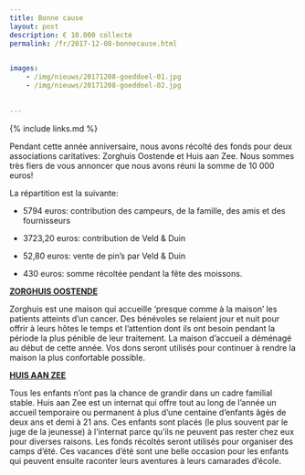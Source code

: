 ```yaml
---
title: Bonne cause
layout: post
description: € 10.000 collecté
permalink: /fr/2017-12-08-bonnecause.html

    
images: 
    - /img/nieuws/20171208-goeddoel-01.jpg
    - /img/nieuws/20171208-goeddoel-02.jpg
    
    
---
```


{% include links.md %}

Pendant cette année anniversaire, nous avons récolté des fonds pour deux associations caritatives: Zorghuis Oostende et Huis aan Zee. Nous sommes très fiers de vous annoncer que nous avons réuni la somme de 10 000 euros!

La répartition est la suivante:

- 5794 euros: contribution des campeurs, de la famille, des amis et des fournisseurs

- 3723,20 euros: contribution de Veld & Duin

- 52,80 euros: vente de pin’s par Veld & Duin

- 430 euros: somme récoltée pendant la fête des moissons.


**[ZORGHUIS OOSTENDE](http://www.zorghuisoostende.be/)**

Zorghuis est une maison qui accueille ‘presque comme à la maison’ les patients atteints d’un cancer. Des bénévoles se relaient jour et nuit pour offrir à leurs hôtes le temps et l’attention dont ils ont besoin pendant la période la plus pénible de leur traitement.
La maison d’accueil a déménagé au début de cette année. Vos dons seront utilisés pour continuer à rendre la maison la plus confortable possible.

**[HUIS AAN ZEE](http://www.devloedlijn.be/huisaanzee)**

Tous les enfants n’ont pas la chance de grandir dans un cadre familial stable. 
Huis aan Zee est un internat qui offre tout au long de l’année un accueil temporaire ou permanent à plus d’une centaine d’enfants âgés de deux ans et demi à 21 ans. Ces enfants sont placés (le plus souvent par le juge de la jeunesse) à l’internat parce qu’ils ne peuvent pas rester chez eux pour diverses raisons.
Les fonds récoltés seront utilisés pour organiser des camps d’été. Ces vacances d’été sont une belle occasion pour les enfants qui peuvent ensuite raconter leurs aventures à leurs camarades d’école.


